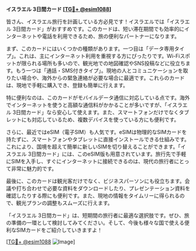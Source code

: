 **イスラエル 3日間カード [[TG💪+ @esim1088](https://t.me/s/esim1088)]**

皆さん、イスラエル旅行を計画している方必見です！イスラエルでは「イスラエル 3日間カード」がおすすめです。このカードは、短い滞在期間でも効率的にインターネットや電話を利用できるため、旅の便利なパートナーになります。

まず、このカードにはいくつかの種類があります。一つ目は「データ専用タイプ」。これは、主にインターネット利用を重視する方にぴったりです。Wi-Fiスポットが限られる場所も多いので、観光地での地図確認やSNS投稿などに役立ちます。もう一つは「通話・SMS付きタイプ」。現地の人とコミュニケーションを取りたい場合や、海外からの緊急連絡が必要な場合に最適です。これらのカードは、現地で手軽に購入でき、登録も簡単に行えます。

特に便利なのは、このカードがモバイルデータ通信に対応している点です。海外でインターネットを使うと高額な通信料がかかることが多いですが、「イスラエル 3日間カード」なら安心して使えます。また、スマートフォンだけでなくタブレットにも対応しているため、複数デバイスを使っている方にも便利です。

さらに、最近ではeSIM（電子SIM）も人気です。eSIMは物理的なSIMカードを持たずに、スマートフォンやタブレットに直接インストールできる仕組みです。これにより、国境を超えて簡単に新しいSIMを切り替えることができます。「イスラエル 3日間カード」には、このeSIM版も用意されています。旅行先で手軽にSIMを入手し、すぐにインターネットに接続できるのは、現代の旅行者にとって非常に魅力的です。

最後に、このカードは観光客だけでなく、ビジネスパーソンにも役立ちます。会議や打ち合わせで必要な資料をダウンロードしたり、プレゼンテーション資料を確認したりする際にも便利です。また、現地の情報をタイムリーに得られるので、観光プランの調整もスムーズに行えます。

「イスラエル 3日間カード」は、短期間の旅行者に最適な選択肢です。ぜひ、旅の準備の一環として検討してみてください。そして、今後も様々な国で使える便利なSIMカードをご紹介していきますよ！

[[TG💪+ @esim1088](https://t.me/s/esim1088) ![Image](https://i.postimg.cc/Y0z9fWf4/image.png)]
